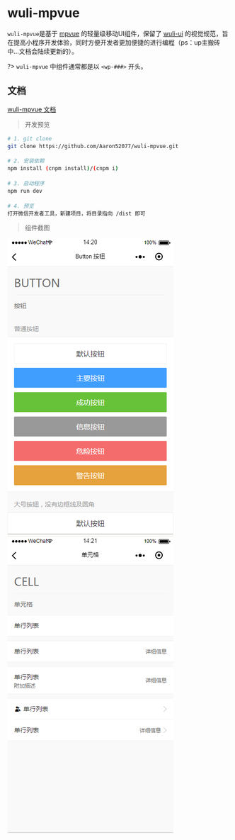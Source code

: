 # wuli-mpvue
`wuli-mpvue`是基于 [mpvue](https://github.com/Meituan-Dianping/mpvue) 的轻量级移动UI组件，保留了 [wuli-ui](https://github.com/Aaron52077/wuli-ui) 的视觉规范，旨在提高小程序开发体验，同时方便开发者更加便捷的进行编程（ps：up主搬砖中...文档会陆续更新的）。

?> `wuli-mpvue` 中组件通常都是以 `<wp-###>` 开头。

## 文档

[wuli-mpvue 文档](https://aaron52077.github.io/wuli-mpvue/)

> 开发预览

``` bash
# 1. git clone
git clone https://github.com/Aaron52077/wuli-mpvue.git

# 2. 安装依赖
npm install (cnpm install)/(cnpm i)

# 3. 启动程序
npm run dev

# 4. 预览
打开微信开发者工具，新建项目，将目录指向 /dist 即可

```

> 组件截图

![](https://github.com/Aaron52077/wuli-mpvue/raw/master/docs/imgs/img_01.png)
![](https://github.com/Aaron52077/wuli-mpvue/raw/master/docs/imgs/img_02.png)
